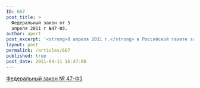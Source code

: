 ```yaml
---
ID: 667
post_title: >
  Федеральный закон от 5
  апреля 2011 г №47-ФЗ.
author: apsrt
post_excerpt: '<strong>8 апреля 2011 г.</strong> в Российской газете за № 51 опубликован федеральный закон РФ от 5 апреля 2011 г. № 47-ФЗ &quot;О внесении изменений в Кодекс внутреннего водного транспорта Российской Федерации&quot;.'
layout: post
permalink: /articles/667
published: true
post_date: 2011-04-11 16:47:00
---
```

[Федеральный закон № 47-ФЗ][1]

 [1]: http://www.apsrt.ru/docs/zakon-47.doc